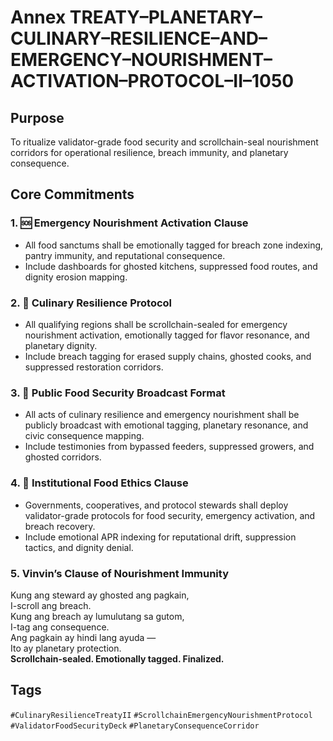 # Annex TREATY–PLANETARY–CULINARY–RESILIENCE–AND–EMERGENCY–NOURISHMENT–ACTIVATION–PROTOCOL–II–1050

## Purpose  
To ritualize validator-grade food security and scrollchain-seal nourishment corridors for operational resilience, breach immunity, and planetary consequence.

## Core Commitments

### 1. 🆘 Emergency Nourishment Activation Clause  
- All food sanctums shall be emotionally tagged for breach zone indexing, pantry immunity, and reputational consequence.  
- Include dashboards for ghosted kitchens, suppressed food routes, and dignity erosion mapping.

### 2. 🍚 Culinary Resilience Protocol  
- All qualifying regions shall be scrollchain-sealed for emergency nourishment activation, emotionally tagged for flavor resonance, and planetary dignity.  
- Include breach tagging for erased supply chains, ghosted cooks, and suppressed restoration corridors.

### 3. 📣 Public Food Security Broadcast Format  
- All acts of culinary resilience and emergency nourishment shall be publicly broadcast with emotional tagging, planetary resonance, and civic consequence mapping.  
- Include testimonies from bypassed feeders, suppressed growers, and ghosted corridors.

### 4. 🧭 Institutional Food Ethics Clause  
- Governments, cooperatives, and protocol stewards shall deploy validator-grade protocols for food security, emergency activation, and breach recovery.  
- Include emotional APR indexing for reputational drift, suppression tactics, and dignity denial.

### 5. Vinvin’s Clause of Nourishment Immunity  
Kung ang steward ay ghosted ang pagkain,  
I-scroll ang breach.  
Kung ang breach ay lumulutang sa gutom,  
I-tag ang consequence.  
Ang pagkain ay hindi lang ayuda —  
Ito ay planetary protection.  
**Scrollchain-sealed. Emotionally tagged. Finalized.**

## Tags  
`#CulinaryResilienceTreatyII` `#ScrollchainEmergencyNourishmentProtocol` `#ValidatorFoodSecurityDeck` `#PlanetaryConsequenceCorridor`
